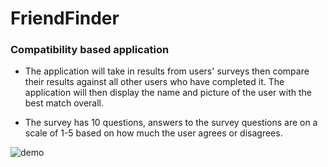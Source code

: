 # FriendFinder

### Compatibility based application

* The application will take in results from users' surveys then compare their results against all other users who have completed it. The application will then display the name and picture of the user with the best match overall.

* The survey has 10 questions, answers to the survey questions are on a scale of 1-5 based on how much the user agrees or disagrees.

![demo](https://user-images.githubusercontent.com/24326243/27274188-3b712d66-5487-11e7-82b4-50e2777e0dd0.gif)
